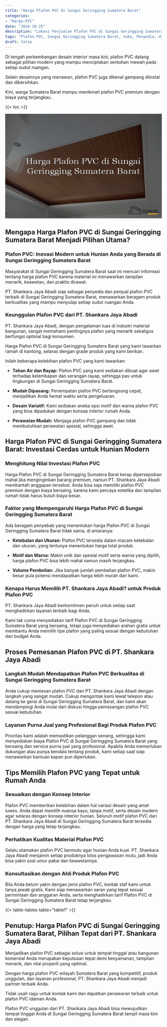```yaml
---
title: "Harga Plafon PVC di Sungai Geringging Sumatera Barat"
categories: 
- "Harga-PVC"
date: "2024-10-25"
description: "Lokasi Penjualan Plafon PVC di Sungai Geringging Sumatera Barat bagi hunian, perkantoran, serta ritel. Material terbaik, pilihan motif, pilihan warna modern, dengan servis penempatan ditangani oleh tenaga ahli berpengalaman serta garansi resmi!|Servis penyediaan Plafon PVC di Sungai Geringging Sumatera Barat untuk kebutuhan rumah, kantor, maupun toko, beserta produk berkualitas dan pemasangan oleh tenaga ahli ahli serta kepastian resmi.|Alternatif Plafon PVC di Sungai Geringging Sumatera Barat yang andal untuk hunian, office, dan ritel, dengan panel berkualitas dan pemasangan dikerjakan oleh teknisi profesional dan kepastian resmi.|Distribusi Plafon PVC di Sungai Geringging Sumatera Barat untuk hunian, kantor, serta toko, dengan material terbaik dan instalasi dikerjakan oleh tim berpengalaman, dilengkapi dengan kepastian resmi.}"
tags: "Plafon PVC, Sungai Geringging Sumatera Barat, toko, Penyedia, distributor"
draft: false
---
```


Di tengah perkembangan desain interior masa kini, plafon PVC datang sebagai pilihan modern yang mampu menciptakan sentuhan mewah pada setiap sudut ruangan.

Selain desainnya yang menawan, plafon PVC juga dikenal gampang diinstal dan dibersihkan.

Kini, warga Sumatera Barat mampu menikmati plafon PVC premium dengan biaya yang terjangkau.

{{< toc >}}

![Harga Plafon PVC di Sungai Geringging Sumatera Barat](/images/Harga-PVC/Harga-Plafon-PVC-di-Sungai-Geringging-Sumatera-Barat.png)


## Mengapa Harga Plafon PVC di Sungai Geringging Sumatera Barat Menjadi Pilihan Utama?

### Plafon PVC: Inovasi Modern untuk Hunian Anda yang Berada di Sungai Geringging Sumatera Barat

Masyarakat di Sungai Geringging Sumatera Barat saat ini mencari informasi tentang harga plafon PVC karena material ini menawarkan tampilan menarik, keawetan, dan praktis dirawat.

PT. Shankara Jaya Abadi siap sebagai penyedia dan penjual plafon PVC terbaik di Sungai Geringging Sumatera Barat, menawarkan beragam produk berkualitas yang mampu menyulap setiap sudut ruangan Anda.

### Keunggulan Plafon PVC dari PT. Shankara Jaya Abadi

PT. Shankara Jaya Abadi, dengan pengalaman luas di industri material bangunan, sangat memahami pentingnya plafon yang menarik sekaligus berfungsi optimal bagi konsumen.

Harga Plafon PVC di Sungai Geringging Sumatera Barat yang kami tawarkan ramah di kantong, selaras dengan grade produk yang kami berikan.

Inilah beberapa kelebihan plafon PVC yang kami tawarkan:

- **Tahan Air dan Rayap:** Plafon PVC yang kami sediakan dibuat agar awet terhadap kelembapan dan serangan rayap, sehingga pas untuk lingkungan di Sungai Geringging Sumatera Barat.

- **Mudah Dipasang:** Penempatan plafon PVC berlangsung cepat, menjadikan Anda hemat waktu serta pengeluaran.

- **Desain Variatif:** Kami sediakan aneka opsi motif dan warna plafon PVC yang bisa dipadukan dengan konsep interior rumah Anda.

- **Perawatan Mudah:** Menjaga plafon PVC gampang dan tidak membutuhkan perawatan spesial, sehingga awet.

## Harga Plafon PVC di Sungai Geringging Sumatera Barat: Investasi Cerdas untuk Hunian Modern

### Menghitung Nilai Investasi Plafon PVC

Harga Plafon PVC di Sungai Geringging Sumatera Barat kerap dipersepsikan mahal jika menginginkan barang premium, namun PT. Shankara Jaya Abadi membantah anggapan tersebut. Anda bisa saja memiliki plafon PVC premium dengan biaya bersaing, karena kami percaya estetika dan tampilan rumah tidak harus butuh biaya besar.

### Faktor yang Mempengaruhi Harga Plafon PVC di Sungai Geringging Sumatera Barat

Ada beragam penyebab yang menentukan harga Plafon PVC di Sungai Geringging Sumatera Barat tidak sama, di antaranya:

- **Ketebalan dan Ukuran:** Plafon PVC tersedia dalam macam ketebalan dan ukuran, yang tentunya menentukan harga total produk.

- **Motif dan Warna:** Makin unik dan spesial motif serta warna yang dipilih, harga plafon PVC bisa lebih mahal namun masih terjangkau.

- **Volume Pembelian:** Jika banyak jumlah pembelian plafon PVC, makin besar pula potensi mendapatkan harga lebih murah dari kami.

### Kenapa Harus Memilih PT. Shankara Jaya Abadi? untuk Produk Plafon PVC

PT. Shankara Jaya Abadi berkomitmen penuh untuk setiap saat menghadirkan layanan terbaik bagi Anda.

Kami tak cuma menyediakan tarif Plafon PVC di Sungai Geringging Sumatera Barat yang bersaing, tetapi juga menyediakan arahan gratis untuk membantu Anda memilih tipe plafon yang paling sesuai dengan kebutuhan dan budget Anda.

## Proses Pemesanan Plafon PVC di PT. Shankara Jaya Abadi

### Langkah Mudah Mendapatkan Plafon PVC Berkualitas di Sungai Geringging Sumatera Barat

Anda cukup memesan plafon PVC dari PT. Shankara Jaya Abadi dengan langkah yang sangat mudah. Cukup mengontak kami lewat telepon atau datang ke gerai di Sungai Geringging Sumatera Barat, dan kami akan mendampingi Anda mulai dari diskusi hingga pemasangan plafon PVC sesuai kebutuhan.

### Layanan Purna Jual yang Profesional Bagi Produk Plafon PVC

Prioritas kami adalah memastikan pelanggan senang, sehingga kami menyediakan biaya Plafon PVC di Sungai Geringging Sumatera Barat yang bersaing dan service purna jual yang profesional. Apabila Anda memerlukan dukungan atau punya kendala tentang produk, kami setiap saat siap menawarkan bantuan kapan pun diperlukan.

## Tips Memilih Plafon PVC yang Tepat untuk Rumah Anda

### Sesuaikan dengan Konsep Interior

Plafon PVC memberikan kelebihan dalam hal variasi desain yang amat luwes. Anda dapat memilih nuansa kayu, tanpa motif, serta desain modern agar selaras dengan konsep interior hunian. Seluruh motif plafon PVC dari PT. Shankara Jaya Abadi di Sungai Geringging Sumatera Barat tersedia dengan harga yang tetap terjangkau.

### Perhatikan Kualitas Material Plafon PVC

Selalu utamakan plafon PVC bermutu agar hunian Anda kuat. PT. Shankara Jaya Abadi menjamin setiap produknya lolos pengawasan mutu, jadi Anda bisa yakin soal umur pakai dan keawetannya.

### Konsultasikan dengan Ahli Produk Plafon PVC

Bila Anda belum yakin dengan jenis plafon PVC, kontak staf kami untuk tanya jawab gratis. Kami siap menawarkan saran yang tepat sesuai permintaan dan anggaran Anda, serta menghadirkan tarif Plafon PVC di Sungai Geringging Sumatera Barat tetap terjangkau.

{{< table-tables table="table1" >}}

## Penutup: Harga Plafon PVC di Sungai Geringging Sumatera Barat, Pilihan Tepat dari PT. Shankara Jaya Abadi

Menjadikan plafon PVC sebagai solusi untuk tempat tinggal atau bangunan komersial Anda merupakan keputusan tepat demi kenyamanan, tampilan menarik, dan nilai properti yang optimal.

Dengan harga plafon PVC wilayah Sumatera Barat yang kompetitif, produk unggulan, dan layanan profesional, PT. Shankara Jaya Abadi menjadi partner terbaik Anda.

Tidak usah ragu untuk kontak kami dan dapatkan penawaran terbaik untuk plafon PVC idaman Anda.

Plafon PVC unggulan dari PT. Shankara Jaya Abadi bisa mewujudkan tempat tinggal Anda di Sungai Geringging Sumatera Barat tampil masa kini dan elegan.